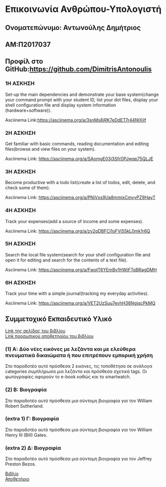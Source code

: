 # Επικοινωνία Ανθρώπου-Υπολογιστή
## Ονοματεπώνυμο: Αντωνούλης Δημήτριος  
## ΑΜ:Π2017037
## Προφίλ στο GitHub:https://github.com/DimitrisAntonoulis

### 1Η ΑΣΚΗΣΗ
Set-up the main dependencies and demonstrate your base system(change your command prompt with your student ID, list your dot files, display your shell configuration file and display system information (hardware+software)).

Asciinema Link:https://asciinema.org/a/3snMs8jRK7eDdET7r44NIXilf

### 2Η ΑΣΚΗΣΗ
Get familiar with basic commands, reading documentation and editing files(browse and view files on your system).

Asciinema Link: https://asciinema.org/a/SAomgE03j3SfrDPJwqp75QLJE

### 3Η ΑΣΚΗΣΗ
Become productive with a todo list(create a list of todos, edit, delete, and check some of them).

Asciinema Link: https://asciinema.org/a/PNiVxs9Ua8mmixCmvyPZ9HayT

### 4Η ΑΣΚΗΣΗ
Track your expenses(add a source of income and some expenses).

Asciinema Link: https://asciinema.org/a/zv2qDBFCj1oFVj55kL0mk1r6Q

### 5Η ΑΣΚΗΣΗ
Search the local file system(search for your shell configuration file and open it for editing and search for the contents of a text file).

Asciinema Link: https://asciinema.org/a/FwotT6YEmBv1HWiFTqBRagDMH

### 6Η ΑΣΚΗΣΗ
Track your time with a simple journal(tracking my everyday activities).

Asciinema Link: https://asciinema.org/a/VET2UzSuu7evhH36NgjqcPkMQ

## Συμμετοχικό Εκπαιδευτικό Υλικό

[Link της σελίδας του βιβλίου](https://dimitrisantonoulis.netlify.com/)</br>
[Link προσωπικού αποθετηρίου του βιβλίου](https://github.com/DimitrisAntonoulis/gr)

### (1) A: Δύο νέες εικόνες με λεζάντα και με ελεύθερα πνευματικά δικαιώματα ή που επιτρέπουν εμπορική χρήση

Στο παραδοτέο αυτό πρόσθεσα 2 εικόνες, τις τοποθέτησα σε ανάλογα categories συμπλήρωσα μια λεζάντα και πρόσθεσα σχετικά tags. Οι φωτογραφίες αφορούν το e-book καθώς και το smartwatch.


### (2) Β: Βιογραφία

Στο παραδοτέο αυτό πρόσθεσα μια σύντομη βιογραφία για τον William Robert Sutherland.

### (extra 1) Γ: Βιογραφία

Στο παραδοτέο αυτό πρόσθεσα μια σύντομη βιογραφία για τον William Henry III (Bill) Gates.

### (extra 2) Δ: Βιογραφία

Στο παραδοτέο αυτό πρόσθεσα μια σύντομη βιογραφία για τον Jeffrey Preston Bezos.

[Bιβλίο](https://dimitrisantonoulis.netlify.com/)</br>
[Αποθετήριο](https://github.com/DimitrisAntonoulis/gr)

